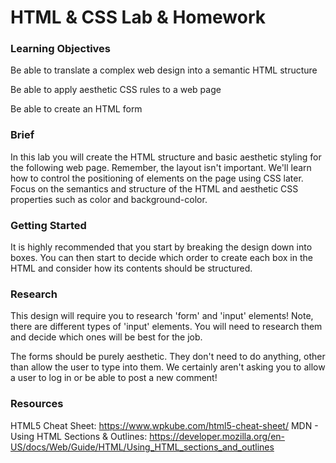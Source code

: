 # HTML & CSS Lab & Homework

### Learning Objectives

Be able to translate a complex web design into a semantic HTML structure

Be able to apply aesthetic CSS rules to a web page

Be able to create an HTML form

### Brief

In this lab you will create the HTML structure and basic aesthetic styling for the following web page. Remember, the layout isn't important. We'll learn how to control the positioning of elements on the page using CSS later. Focus on the semantics and structure of the HTML and aesthetic CSS properties such as color and background-color.


### Getting Started

It is highly recommended that you start by breaking the design down into boxes. You can then start to decide which order to create each box in the HTML and consider how its contents should be structured.

### Research

This design will require you to research 'form' and 'input' elements! 
Note, there are different types of 'input' elements. You will need to research them and decide which ones will be best for the job.

The forms should be purely aesthetic. They don't need to do anything, other than allow the user to type into them. We certainly aren't asking you to allow a user to log in or be able to post a new comment!

### Resources

HTML5 Cheat Sheet: https://www.wpkube.com/html5-cheat-sheet/
MDN - Using HTML Sections & Outlines: https://developer.mozilla.org/en-US/docs/Web/Guide/HTML/Using_HTML_sections_and_outlines
